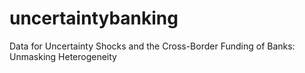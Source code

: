 # uncertaintybanking
Data for Uncertainty Shocks and the Cross-Border Funding of Banks: Unmasking Heterogeneity
